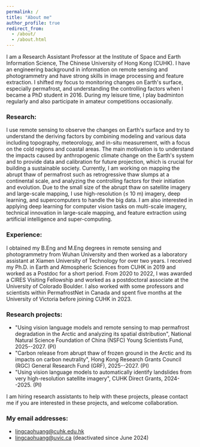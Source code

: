 ```yaml
---
permalink: /
title: "About me"
author_profile: true
redirect_from: 
  - /about/
  - /about.html
---
```


<!---about my research and expertise
 --->
I am a Research Assistant Professor at the Institute of Space and Earth Information Science, The Chinese University of Hong Kong (CUHK). I have an engineering background in information on remote sensing and photogrammetry and have strong skills in image processing and feature extraction. I shifted my focus to monitoring changes on Earth's surface, especially permafrost, and understanding the controlling factors when I became a PhD student in 2016. During my leisure time, I play badminton regularly and also participate in amateur competitions occasionally. 

### Research:
I use remote sensing to observe the changes on Earth's surface and try to understand the deriving factors by combining modeling and various data including topography, meteorology, and in-situ measurement, with a focus on the cold regions and coastal areas. 
The main motivation is to understand the impacts caused by anthropogenic climate change on the Earth's system and to provide data and calibration for future projection, which is crucial for building a sustainable society. 
Currently, I am working on mapping the abrupt thaw of permafrost such as retrogressive thaw slumps at a continental scale, and analyzing the controlling factors for their initiation and evolution. 
Due to the small size of the abrupt thaw on satellite imagery and large-scale mapping, I use high-resolution (≤ 10 m) imagery, deep learning, and supercomputers to handle the big data. 
I am also interested in applying deep learning for computer vision tasks on multi-scale imagery, technical innovation in large-scale mapping, and feature extraction using artificial intelligence and super-computing. 


<!--- especially  focusing on the frozen ground in Tibet and circumpolar regions.
--->
### Experience:  
I obtained my B.Eng and M.Eng degrees in remote sensing and photogrammetry from Wuhan University and then worked as a laboratory assistant at Xiamen University of Technology for over two years. I received my Ph.D. in Earth and Atmospheric Sciences from CUHK in 2019 and worked as a Postdoc for a short period. From 2020 to 2022, I was awarded a CIRES Visiting Fellowship and worked as a postdoctoral associate at the University of Colorado Boulder. I also worked with some professors and scientists within PermafrostNet in Canada and spent five months at the University of Victoria before joining CUHK in 2023. 


<!---how many papers did I published? mentioned award?--->

<!---side projects: rock imagery, glacier, glacier lakes--->

### Research projects:
- "Using vision language models and remote sensing to map permafrost degradation in the Arctic and analyzing its spatial distribution",  National Natural Science Foundation of China (NSFC) Young Scientists Fund, 2025--2027. (PI) 
- "Carbon release from abrupt thaw of frozen ground in the Arctic and its impacts on carbon neutrality", Hong Kong Research Grants Council (RGC) General Research Fund (GRF), 2025--2027. (PI) 
- "Using vision language models to automatically identify landslides from very high-resolution satellite imagery", CUHK Direct Grants, 2024--2025. (PI)

I am hiring research assistants to help with these projects, please contact me if you are interested in these projects, and welcome collaboration. 

<!---open source prjects--->
### My email addresses: 

- lingcaohuang@cuhk.edu.hk 
- lingcaohuang@uvic.ca (deactivated since June 2024)
